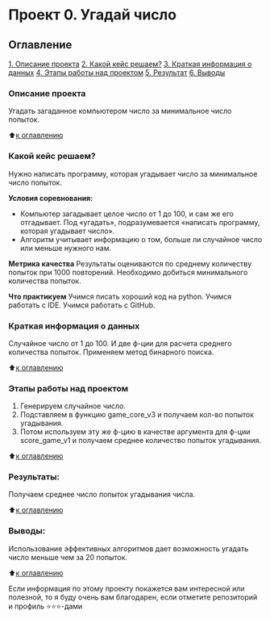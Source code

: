 # Проект 0. Угадай число

## Оглавление
[1. Описание проекта](.README.md#Описание-проекта)
[2. Какой кейс решаем?](.README.md#Какой-кейс-решаем)
[3. Краткая информация о данных](.README.md#Краткая-информация-о-данных)
[4. Этапы работы над проектом](.README.md#Этапы-работы-над-проектом)
[5. Результат](.README.md#Результат)
[6. Выводы](.README.md#Выводы)

### Описание проекта
Угадать загаданное компьютером число за минимальное число попыток.

:arrow_up:[к оглавлению](_)

### Какой кейс решаем?
Нужно написать программу, которая угадывает число за минимальное число попыток.

**Условия соревнования:**
- Компьютер загадывает целое число от 1 до 100, и сам же его отгадывает. Под «угадать»,
подразумевается «написать программу, которая угадывает число».
- Алгоритм учитывает информацию о том, больше ли случайное число или меньше нужного нам.

**Метрика качества**
Результаты оцениваются по среднему количеству попыток при 1000 повторений.
Необходимо добиться минимального количества попыток.

**Что практикуем**
Учимся писать хороший код на python.
Учимся работать с IDE.
Учимся работать с GitHub.


### Краткая информация о данных
Случайное число от 1 до 100. И две ф-ции для расчета среднего количества попыток.
Применяем метод бинарного поиска.
  
:arrow_up:[к оглавлению](.README.md#Оглавление)

### Этапы работы над проектом
1. Генерируем случайное число.
2. Подставляем в функцию game_core_v3 и получаем кол-во попыток угадывания.
3. Потом используем эту же ф-цию в качестве аргумента для ф-ции score_game_v1 и
получаем среднее количество попыток угадывания.

:arrow_up:[к оглавлению](.README.md#Оглавление)

### Результаты:
Получаем среднее число попыток угадывания числа.

:arrow_up:[к оглавлению](.README.md#Оглавление)

### Выводы:
Использование эффективных алгоритмов дает возможность угадать число меньше чем
за 20 попыток.

:arrow_up:[к оглавлению](.README.md#Оглавление)

Если информация по этому проекту покажется вам интересной или полезной, то я
буду очень вам благодарен, если отметите репозиторий и профиль ⭐️⭐️⭐️-дами